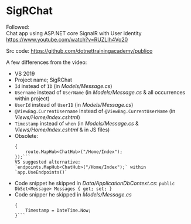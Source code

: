# SigRChat

Followed:  
Chat app using ASP.NET core SignalR with User identity  
https://www.youtube.com/watch?v=RUZLIh4Vo20

Src code: https://github.com/dotnettrainingacademy/publico

A few differences from the video:
- VS 2019
- Project name; SigRChat
- `Id` instead of `ID` (in _Models/Message.cs_)
- `Username` instead of `UserName` (in _Models/Message.cs_ & all occurrences within project)
- `UserId` instead of `UserID` (in _Models/Message.cs_)
- `@ViewBag.CurrentUsername` instead of `@ViewBag.CurrentUserName` (in _Views/Home/Index.cshtml_)
- `Timestamp` instead of `when` (in _Models/Message.cs_ & _Views/Home/Index.cshtml_ & in JS files)
- Obsolete:
	```app.UseSignalR(route =>
	{
		route.MapHub<ChatHub>("/Home/Index");
	});```
	VS suggested alternative:
	`endpoints.MapHub<ChatHub>("/Home/Index");` within `app.UseEndpoints()`
- Code snippet he skipped in _Data/ApplicationDbContext.cs_: 
	`public DbSet<Message> Messages { get; set; }`
- Code snipper he skipped in _Models/Message.cs_ 
	```public Message()
	{
		Timestamp = DateTime.Now;
	}```
	

